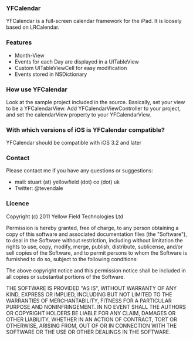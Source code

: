 ### YFCalendar

YFCalendar is a full-screen calendar framework for the iPad. It is loosely based on LRCalendar.

### Features

* Month-View
* Events for each Day are displayed in a UITableView
* Custom UITableViewCell for easy modification
* Events stored in NSDictionary

### How use YFCalendar
Look at the sample project included in the source. Basically, set your view to be a YFCalendarView. Add YFCalendarViewController to your project, and set the calendarView property to your YFCalendarView.

### With which versions of iOS is YFCalendar compatible?
YFCalendar should be compatible with iOS 3.2 and later


### Contact
Please contact me if you have any questions or suggestions:

* mail: stuart (at) yellowfield (dot) co (dot) uk
* Twitter: @tevendale


### Licence

Copyright (c) 2011 Yellow Field Technologies Ltd

Permission is hereby granted, free of charge, to any person obtaining a copy of this software and associated documentation files (the "Software"), to deal in the Software without restriction, including without limitation the rights to use, copy, modify, merge, publish, distribute, sublicense, and/or sell copies of the Software, and to permit persons to whom the Software is furnished to do so, subject to the following conditions:

The above copyright notice and this permission notice shall be included in all copies or substantial portions of the Software.

THE SOFTWARE IS PROVIDED "AS IS", WITHOUT WARRANTY OF ANY KIND, EXPRESS OR IMPLIED, INCLUDING BUT NOT LIMITED TO THE WARRANTIES OF MERCHANTABILITY, FITNESS FOR A PARTICULAR PURPOSE AND NONINFRINGEMENT. IN NO EVENT SHALL THE AUTHORS OR COPYRIGHT HOLDERS BE LIABLE FOR ANY CLAIM, DAMAGES OR OTHER LIABILITY, WHETHER IN AN ACTION OF CONTRACT, TORT OR OTHERWISE, ARISING FROM, OUT OF OR IN CONNECTION WITH THE SOFTWARE OR THE USE OR OTHER DEALINGS IN THE SOFTWARE.
